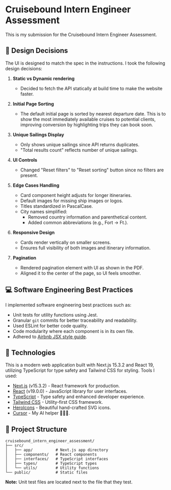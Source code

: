 # Cruisebound Intern Engineer Assessment

This is my submission for the Cruisebound Intern Engineer Assessment.

## 🎨 Design Decisions

The UI is designed to match the spec in the instructions. I took the following design decisions:

1. **Static vs Dynamic rendering**
   - Decided to fetch the API statically at build time to make the website faster. 

2. **Initial Page Sorting**

   - The default initial page is sorted by nearest departure date.
     This is to show the most immediately available cruises to potential clients,
     improving conversion by highlighting trips they can book soon.

3. **Unique Sailings Display**

   - Only shows unique sailings since API returns duplicates.
   - "Total results count" reflects number of unique sailings.

4. **UI Controls**

   - Changed "Reset filters" to "Reset sorting" button since no filters are present.

5. **Edge Cases Handling**

   - Card component height adjusts for longer itineraries.
   - Default images for missing ship images or logos.
   - Titles standardized in PascalCase.
   - City names simplified:
     - Removed country information and parenthetical content.
     - Added common abbreviations (e.g., Fort → Ft.).

6. **Responsive Design**
   - Cards render vertically on smaller screens.
   - Ensures full visibility of both images and itinerary information.

7. **Pagination**
   - Rendered pagination element with UI as shown in the PDF. 
   - Aligned it to the center of the page, so UI feels smoother. 

## 💻 Software Engineering Best Practices

I implemented software engineering best practices such as:

- Unit tests for utility functions using Jest.
- Granular `git` commits for better traceability and readability.
- Used ESLint for better code quality.
- Code modularity where each component is in its own file.
- Adhered to [Airbnb JSX style guide](https://airbnb.io/javascript/react/).

## 🚀 Technologies

This is a modern web application built with Next.js 15.3.2 and React 19, utilizing TypeScript for type safety and Tailwind CSS for styling. Tools I used:

- [Next.js](https://nextjs.org/) (v15.3.2) - React framework for production.
- [React](https://react.dev/) (v19.0.0) - JavaScript library for user interfaces.
- [TypeScript](https://www.typescriptlang.org/) - Type safety and enhanced developer experience.
- [Tailwind CSS](https://tailwindcss.com/) - Utility-first CSS framework.
- [HeroIcons](https://heroicons.com/) - Beautiful hand-crafted SVG icons.
- [Cursor](https://www.cursor.com/) - My AI helper 🧙‍♀️🔮. 

## 🚥 Project Structure

```
cruisebound_intern_engineer_assessment/
├── src/
│   ├── app/          # Next.js app directory
│   ├── components/   # React components
│   ├── interfaces/   # TypeScript interfaces
│   ├── types/        # TypeScript types
│   └── utils/        # Utility functions
└── public/           # Static files
```

**Note:** Unit test files are located next to the file that they test.
